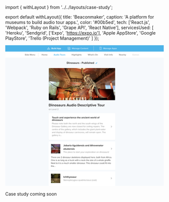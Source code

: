 import { withLayout } from '../../layouts/case-study';

export default withLayout({
  title: 'Beaconmaker',
  caption: 'A platform for museums to build audio tour apps.',
  color: '#00b5ed',
  tech: ['React.js', 'Webpack', 'Ruby on Rails', 'Grape API', 'React Native'],
  servicesUsed: [
    'Heroku',
    'Sendgrid',
    ['Expo', 'https://expo.io'],
    'Apple AppStore',
    'Google PlayStore',
    'Trello (Project Management)'
  ]
});

<img width="600" className="img-fluid mb-5" src="/static/images/screen-bm.png" />

Case study coming soon
